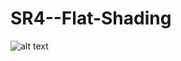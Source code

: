# SR4--Flat-Shading
![alt text](https://github.com/[bryannalfaro]/[SR4--Flat-Shading]/blob/[main]/salidas/output1.bmp?raw=true)
